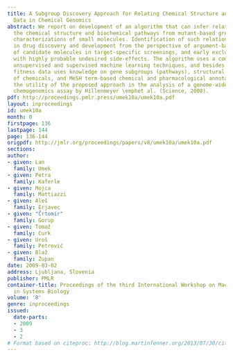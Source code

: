 ```yaml
---
title: A Subgroup Discovery Approach for Relating Chemical Structure and Phenotype
  Data in Chemical Genomics
abstract: We report on development of an algorithm that can infer relations between
  the chemical structure and biochemical pathways from mutant-based growth fitness
  characterizations of small molecules. Identification of such relations is very important
  in drug discovery and development from the perspective of argument-based selection
  of candidate molecules in target-specific screenings, and early exclusion of substances
  with highly probable undesired side-effects. The algorithm uses a combination of
  unsupervised and supervised machine learning techniques, and besides experimental
  fitness data uses knowledge on gene subgroups (pathways), structural descriptions
  of chemicals, and MeSH term-based chemical and pharmacological annotations. We demonstrate
  the utility of the proposed approach in the analysis of a genome-wide \emphS. cerevisiae
  chemogenomics assay by Hillenmeyer \emphet al. (Science, 2008).
pdf: http://proceedings.pmlr.press/umek10a/umek10a.pdf
layout: inproceedings
id: umek10a
month: 0
firstpage: 136
lastpage: 144
page: 136-144
origpdf: http://jmlr.org/proceedings/papers/v8/umek10a/umek10a.pdf
sections: 
author:
- given: Lan
  family: Umek
- given: Petra
  family: Kaferle
- given: Mojca
  family: Mattiazzi
- given: Aleš
  family: Erjavec
- given: "Črtomir"
  family: Gorup
- given: Tomaž
  family: Curk
- given: Uroš
  family: Petrovič
- given: Blaž
  family: Zupan
date: 2009-03-02
address: Ljubljana, Slovenia
publisher: PMLR
container-title: Proceedings of the third International Workshop on Machine Learning
  in Systems Biology
volume: '8'
genre: inproceedings
issued:
  date-parts:
  - 2009
  - 3
  - 2
# Format based on citeproc: http://blog.martinfenner.org/2013/07/30/citeproc-yaml-for-bibliographies/
---
```

